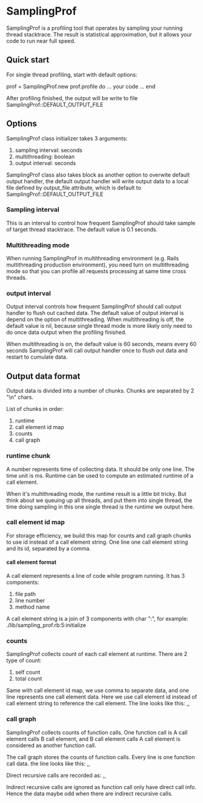 SamplingProf
===============

SamplingProf is a profiling tool that operates by sampling your running thread stacktrace. The result is statistical approximation, but it allows your code to run near full speed.

Quick start
---------------

For single thread profiling, start with default options:

  prof = SamplingProf.new
  prof.profile do
  ... your code ...
  end

After profiling finished, the output will be write to file SamplingProf::DEFAULT_OUTPUT_FILE

Options
---------------

SamplingProf class initializer takes 3 arguments:

1. sampling interval: seconds
2. multithreading: boolean
3. output interval: seconds

SamplingProf class also takes block as another option to overwite default output handler, the default output handler will write output data to a local file defined by output_file attribute, which is default to SamplingProf::DEFAULT_OUTPUT_FILE

### Sampling interval

This is an interval to control how frequent SamplingProf should take sample of target thread stacktrace.
The default value is 0.1 seconds.

### Multithreading mode

When running SamplingProf in multithreading environment (e.g. Rails multithreading production environment), you need turn on multithreading mode so that you can profile all requests processing at same time cross threads.

### output interval

Output interval controls how frequent SamplingProf should call output handler to flush out cached data.
The default value of output interval is depend on the option of multithreading.
When multithreading is off, the default value is nil, because single thread mode is more likely only need to do once data output when the profiling finished.

When multithreading is on, the default value is 60 seconds, means every 60 seconds SamplingProf will call output handler once to flush out data and restart to cumulate data.

Output data format
---------------

Output data is divided into a number of chunks. Chunks are separated by 2 "\n" chars.

List of chunks in order:

1. runtime
2. call element id map
3. counts
4. call graph

### runtime chunk

A number represents time of collecting data.
It should be only one line.
The time unit is ms.
Runtime can be used to compute an estimated runtime of a call element.

When it's multithreading mode, the runtime result is a little bit tricky.
But think about we queuing up all threads, and put them into single thread, the time doing sampling in this one single thread is the runtime we output here.

### call element id map

For storage efficiency, we build this map for counts and call graph chunks to use id instead of a call element string.
One line one call element string and its id, separated by a comma.

#### call element format

A call element represents a line of code while program running. It has 3 components:

1. file path
2. line number
3. method name

A call element string is a join of 3 components with char ":", for example: ./lib/sampling_prof.rb:5:initialize

### counts

SamplingProf collects count of each call element at runtime. There are 2 type of count:

1. self count
2. total count

Same with call element id map, we use comma to separate data, and one line represents one call element data.
Here we use call element id instead of call element string to reference the call element.
The line looks like this: <call element id>,<self count>,<total count>

### call graph

SamplingProf collects counts of function calls. One function call is A call element calls B call element, and B call element calls A call element is considered as another function call.

The call graph stores the counts of function calls.
Every line is one function call data.
the line looks like this: <call element id1>,<call element id2>,<count>

Direct recursive calls are recorded as: <call element id1>,<call element id1>,<count>

Indirect recursive calls are ignored as function call only have direct call info. Hence the data maybe odd when there are indirect recursive calls.
